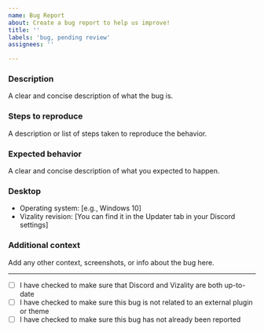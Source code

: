 ```yaml
---
name: Bug Report
about: Create a bug report to help us improve!
title: ''
labels: 'bug, pending review'
assignees: ''

---
```


### **Description**
A clear and concise description of what the bug is.

### **Steps to reproduce**
A description or list of steps taken to reproduce the behavior.

### **Expected behavior**
A clear and concise description of what you expected to happen.

### **Desktop**
 - Operating system: [e.g., Windows 10]
 - Vizality revision: [You can find it in the Updater tab in your Discord settings]

### **Additional context**
Add any other context, screenshots, or info about the bug here.

----
<!-- Put an "x" between the brackets to indicate you understand and agree -->
 - [ ] I have checked to make sure that Discord and Vizality are both up-to-date
 - [ ] I have checked to make sure this bug is not related to an external plugin or theme
 - [ ] I have checked to make sure this bug has not already been reported
